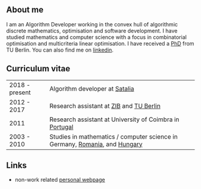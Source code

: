 ## About me

I am an Algorithm Developer working in the convex hull of algorithmic
discrete mathematics, optimisation and software development. I have
studied mathematics and computer science with a focus in combinatorial
optimisation and multicriteria linear optimisation. I have received a
[PhD](https://depositonce.tu-berlin.de/bitstream/11303/10282/4/schenker_sebastian.pdf)
from TU Berlin. You can also find me on
[linkedin](https://uk.linkedin.com/in/sebastian-schenker).

## Curriculum vitae

|  |  |
|:------------- | :------------- |
| 2018 - present | Algorithm developer at [Satalia](https://www.satalia.com) |
| 2012 - 2017 | Research assistant at [ZIB](https://www.zib.de) and [TU Berlin](https://www.tu-berlin.de) |
| 2011 | Research assistant at University of Coimbra in [Portugal](https://www.asbestian.de/portugal.php) |
| 2003 - 2010 | Studies in mathematics / computer science in Germany, [Romania](https://www.asbestian.de/romania.php), and [Hungary](https://www.asbestian.de/hungary.php) |

## Links

* non-work related [personal webpage](https://www.asbestian.de)
